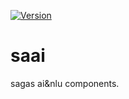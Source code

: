 [![Version](https://img.shields.io/pypi/v/saai.svg)](https://pypi.python.org/pypi/saai/)
# saai

sagas ai&nlu components.

